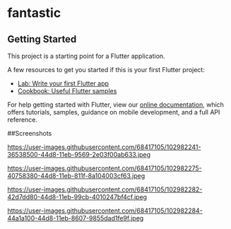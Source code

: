 # fantastic

## Getting Started

This project is a starting point for a Flutter application.

A few resources to get you started if this is your first Flutter project:

- [Lab: Write your first Flutter app](https://flutter.dev/docs/get-started/codelab)
- [Cookbook: Useful Flutter samples](https://flutter.dev/docs/cookbook)

For help getting started with Flutter, view our
[online documentation](https://flutter.dev/docs), which offers tutorials,
samples, guidance on mobile development, and a full API reference.

##Screenshots

https://user-images.githubusercontent.com/68417105/102982241-36538500-44d8-11eb-9569-2e03f00ab633.jpeg

https://user-images.githubusercontent.com/68417105/102982275-40758380-44d8-11eb-811f-8a104003cf63.jpeg

https://user-images.githubusercontent.com/68417105/102982282-42d7dd80-44d8-11eb-99cb-4010247bf4cf.jpeg

https://user-images.githubusercontent.com/68417105/102982284-44a1a100-44d8-11eb-8607-9855dad1fe9f.jpeg
